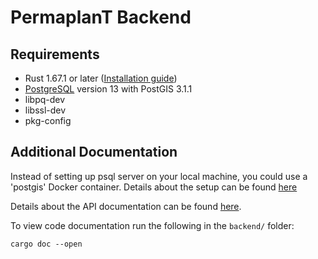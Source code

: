 # PermaplanT Backend

## Requirements

- Rust 1.67.1 or later ([Installation guide](../development_setup.md))
- [PostgreSQL](https://www.postgresql.org/download/) version 13 with PostGIS 3.1.1
- libpq-dev
- libssl-dev
- pkg-config




## Additional Documentation

Instead of setting up psql server on your local machine, you could use a 'postgis' Docker container. Details about the setup can be found [here](/doc/setups/postgis/README.md)


Details about the API documentation can be found [here](03api_documentation.md).

To view code documentation run the following in the `backend/` folder:

```shell
cargo doc --open
```
